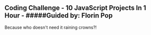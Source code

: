 ## Coding Challenge - 10 JavaScript Projects In 1 Hour - #####Guided by: Florin Pop

Because who doesn't need it raining crowns?!












































